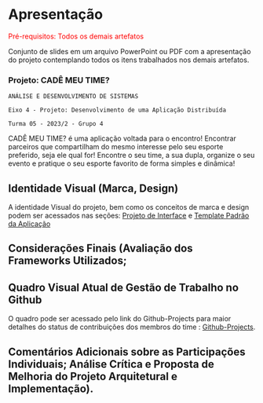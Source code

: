 # Apresentação

<span style="color:red">Pré-requisitos: Todos os demais artefatos</span>

Conjunto de slides em um arquivo PowerPoint ou PDF com a apresentação do projeto contemplando todos os itens trabalhados nos demais artefatos.

### Projeto: CADÊ MEU TIME?

`ANÁLISE E DESENVOLVIMENTO DE SISTEMAS`

`Eixo 4 - Projeto: Desenvolvimento de uma Aplicação Distribuída`

`Turma 05 - 2023/2 - Grupo 4`

CADÊ MEU TIME? é uma aplicação voltada para o encontro! Encontrar parceiros que compartilham do mesmo interesse pelo seu esporte preferido, seja ele qual for! Encontre o seu time, a sua dupla, organize o seu evento e pratique o seu esporte favorito de forma simples e dinâmica!


## Identidade Visual (Marca, Design)

A identidade Visual do projeto, bem como os conceitos de marca e design podem ser acessados nas seções: <a href="3-Projeto de Interface.md"> Projeto de Interface</a> e 
<a href="6-Template Padrão da Aplicação.md"> Template Padrão da Aplicação</a>

## Considerações Finais (Avaliação dos Frameworks Utilizados; 

## Quadro Visual Atual de Gestão de Trabalho no Github

O quadro pode ser acessado pelo link do Github-Projects para maior detalhes do status de contribuições dos membros do time : [Github-Projects](https://github.com/orgs/ICEI-PUC-Minas-PMV-ADS/projects/459).

## Comentários Adicionais sobre as Participações Individuais; Análise Crítica e Proposta de Melhoria do Projeto Arquitetural e Implementação).


